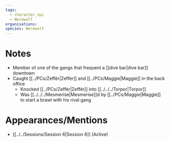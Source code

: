 ```yaml
---
tags:
  - character_npc
  - Werewolf
organisations: 
species: Werewolf
---
```


# Notes
- Member of one of the gangs that frequent a [[dive bar|dive bar]] downtown
- Caught [[../PCs/Zeffér|Zeffér]] and [[../PCs/Maggie|Maggie]] in the back office
	- Knocked [[../PCs/Zeffér|Zeffér]] into [[../../../Torpor|Torpor]]
	- Was [[../../../Mesmerise|Mesmerise]]d by [[../PCs/Maggie|Maggie]] to start a brawl with his rival gang

# Appearances/Mentions

- [[../../Sessions/Session 6|Session 6]] (Active)
